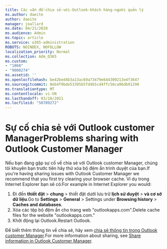 ```yaml
---
title: Các vấn đề-chia sẻ-với-Outlook-khách hàng-người quản lý
ms.author: daeite
author: daeite
manager: joallard
ms.date: 04/21/2020
ms.audience: Admin
ms.topic: article
ms.service: o365-administration
ROBOTS: NOINDEX, NOFOLLOW
localization_priority: Normal
ms.collection: Adm_O365
ms.custom:
- "1868"
- "9000274"
ms.assetid: ''
ms.openlocfilehash: be42bed4b3a13ac69a73479e644309213e4f3647
ms.sourcegitcommit: 0eb4f9bde53395b5fd4b5cd4ffc56ca96db91298
ms.translationtype: MT
ms.contentlocale: vi-VN
ms.lasthandoff: 03/10/2021
ms.locfileid: "50709272"
---
```

# <a name="problems-sharing-with-outlook-customer-manager"></a><span data-ttu-id="eecfb-102">Sự cố chia sẻ với Outlook customer Manager</span><span class="sxs-lookup"><span data-stu-id="eecfb-102">Problems sharing with Outlook Customer Manager</span></span>

<span data-ttu-id="eecfb-103">Nếu bạn đang gặp sự cố về chia sẻ với Outlook customer Manager, chúng tôi khuyên bạn trước tiên hãy thử xóa bộ đệm ẩn trình duyệt của bạn.</span><span class="sxs-lookup"><span data-stu-id="eecfb-103">If you're having sharing issues with Outlook Customer Manager we recommend that you first try clearing your browser cache.</span></span> <span data-ttu-id="eecfb-104">Ví dụ trong Internet Explorer bạn sẽ có:</span><span class="sxs-lookup"><span data-stu-id="eecfb-104">For example in Internet Explorer you would:</span></span>

1. <span data-ttu-id="eecfb-105">Đi đến **thiết đặt**  >  **chung** > thiết đặt dưới lưu trữ **lịch sử duyệt**  >  **và cơ sở dữ liệu**.</span><span class="sxs-lookup"><span data-stu-id="eecfb-105">Go to **Settings** > **General** > Settings under **Browsing history** > **Caches and databases**.</span></span>
2. <span data-ttu-id="eecfb-106">Xóa các tệp bộ đệm ẩn cho trang web "outlookapps.com".</span><span class="sxs-lookup"><span data-stu-id="eecfb-106">Delete cache files for the website "outlookapps.com."</span></span>
3. <span data-ttu-id="eecfb-107">Khởi động lại Outlook.</span><span class="sxs-lookup"><span data-stu-id="eecfb-107">Restart Outlook.</span></span>

<span data-ttu-id="eecfb-108">Để biết thêm thông tin về chia sẻ, hãy xem [chia sẻ thông tin trong Outlook customer Manager](https://techcommunity.microsoft.com/t5/outlook-blog/sharing-how-to-keep-your-colleagues-in-the-loop/ba-p/35710).</span><span class="sxs-lookup"><span data-stu-id="eecfb-108">For more information about sharing, see [Share information in Outlook Customer Manager](https://techcommunity.microsoft.com/t5/outlook-blog/sharing-how-to-keep-your-colleagues-in-the-loop/ba-p/35710).</span></span>